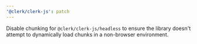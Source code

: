 ```yaml
---
'@clerk/clerk-js': patch
---
```


Disable chunking for `@clerk/clerk-js/headless` to ensure the library doesn't attempt to dynamically load chunks in a non-browser environment.

